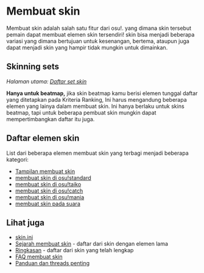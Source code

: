 # Membuat skin

Membuat skin adalah salah satu fitur dari osu!. yang dimana skin tersebut pemain dapat membuat elemen skin tersendiri! skin bisa menjadi beberapa variasi yang dimana bertujuan untuk kesenangan, bertema, ataupun juga dapat menjadi skin yang
hampir tidak mungkin untuk dimainkan.
                                                       
## Skinning sets

*Halaman utama: [Daftar set skin](/wiki/Ranking_Criteria/Skin_Set_List)*

**Hanya untuk beatmap,** jika skin beatmap kamu berisi elemen tunggal daftar yang ditetapkan pada Kriteria Ranking, Ini harus mengandung beberapa elemen yang lainya dalam membuat skin. Ini hanya berlaku untuk skins beatmap, tapi untuk beberapa pembuat skin mungkin dapat mempertimbangkan daftar itu juga.
                           
## Daftar elemen skin

List dari beberapa elemen membuat skin yang terbagi menjadi beberapa kategori:

- [Tampilan membuat skin](/wiki/Skinning/Interface)
- [membuat skin di osu!standard](/wiki/Skinning/osu!)
- [membuat skin di osu!taiko](/wiki/Skinning/osu!taiko)
- [membuat skin di osu!catch](/wiki/Skinning/osu!catch)
- [membuat skin di osu!mania](/wiki/Skinning/osu!mania)
- [membuat skin pada suara](/wiki/Skinning/Sounds)

## Lihat juga

- [skin.ini](/wiki/Skinning/skin.ini)
- [Sejarah membuat skin](/wiki/Skinning/History) - daftar dari skin dengan elemen lama
- [Ringkasan](https://osu.ppy.sh/community/forums/topics/686664) - daftar dari skin yang telah lengkap
- [FAQ membuat skin](/wiki/Skinning/FAQ)
- [Panduan dan threads penting](/wiki/Skinning/Guides_and_important_threads)
